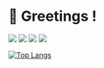 <h1>👋 Greetings !</h1>

<p>
  <img src="https://img.shields.io/badge/zjaqld@naver.com-03C75A?style=flat-square&logo=Naver&logoColor=white"/>
  <img src="https://img.shields.io/badge/jyh990321@gmail.com-EA4335?style=flat-square&logo=Gmail&logoColor=white"/>
  <img src="https://img.shields.io/badge/yonghoon_99@icloud.com-3693F3?style=flat-square&logo=iCloud&logoColor=white"/>
  <a href="https://steamcommunity.com/id/jobok_life/"><img src="https://img.shields.io/badge/Steam-000000?style=flat-square&logo=Steam&logoColor=white"/></a>
</p>

[![Top Langs](https://github-readme-stats.vercel.app/api/top-langs/?username=anuraghazra&layout=compact)](https://github.com/anuraghazra/github-readme-stats)

